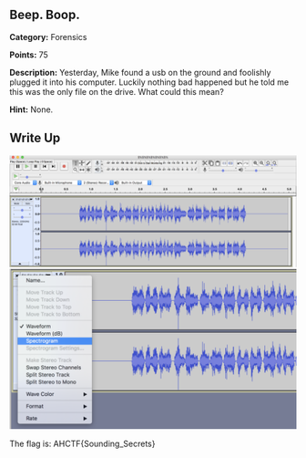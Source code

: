 

## Beep. Boop.

**Category:** Forensics

**Points:** 75

**Description:** Yesterday, Mike found a usb on the ground and foolishly plugged it into his computer. Luckily nothing bad happened but he told me this was the only file on the drive. What could this mean?

**Hint:** None.

## Write Up


<img src="beepboop1.png" width="900" />

<img src="beepboop2.png" width="900" />




The flag is: AHCTF{Sounding_Secrets}
